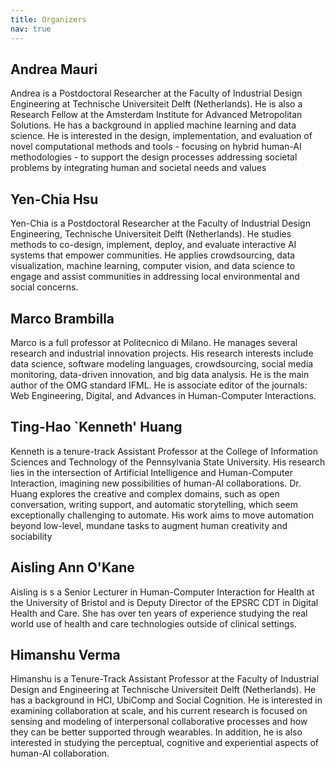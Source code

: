 ```yaml
---
title: Organizers
nav: true
---
```



## Andrea Mauri 

Andrea is a Postdoctoral Researcher at the Faculty of Industrial Design Engineering at Technische Universiteit Delft (Netherlands). He is also a Research Fellow at the Amsterdam Institute for Advanced Metropolitan Solutions. He has a background in applied machine learning and data science. He is interested in the design, implementation, and evaluation of novel computational methods and tools - focusing on hybrid human-AI methodologies - to support the design processes addressing societal problems by integrating human and societal needs and values

## Yen-Chia Hsu

Yen-Chia is a Postdoctoral Researcher at the Faculty of Industrial Design Engineering, Technische Universiteit Delft (Netherlands). He studies methods to co-design, implement, deploy, and evaluate interactive AI systems that empower communities. He applies crowdsourcing, data visualization, machine learning, computer vision, and data science to engage and assist communities in addressing local environmental and social concerns.

## Marco Brambilla

Marco is a full professor at Politecnico di Milano. He manages several research and industrial innovation projects. His research interests include data science, software modeling languages, crowdsourcing, social media monitoring, data-driven innovation, and big data analysis. He is the main author of the OMG standard IFML. He is associate editor of the journals: Web Engineering, Digital, and Advances in Human-Computer Interactions. 

## Ting-Hao `Kenneth' Huang

Kenneth is a tenure-track Assistant Professor at the College of Information Sciences and Technology of the Pennsylvania State University. His research lies in the intersection of Artificial Intelligence and Human-Computer Interaction, imagining new possibilities of human-AI collaborations. Dr. Huang explores the creative and complex domains, such as open conversation, writing support, and automatic storytelling, which seem exceptionally challenging to automate. His work aims to move automation beyond low-level, mundane tasks to augment human creativity and sociability

## Aisling Ann O'Kane

Aisling is s a Senior Lecturer in Human-Computer Interaction for Health at the University of Bristol and is Deputy Director of the EPSRC CDT in Digital Health and Care. She has over ten years of experience studying the real world use of health and care technologies outside of clinical settings.

## Himanshu Verma

Himanshu is a Tenure-Track Assistant Professor at the Faculty of Industrial Design and Engineering at Technische Universiteit Delft (Netherlands). He has a background in HCI, UbiComp and Social Cognition. He is interested in examining collaboration at scale, and his current research is focused on sensing and modeling of interpersonal collaborative processes and how they can be better supported through wearables. In addition, he is also interested in studying the perceptual, cognitive and experiential aspects of human-AI collaboration.